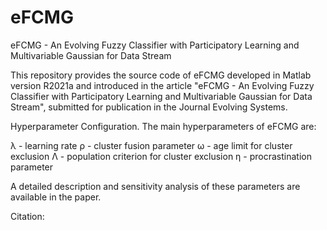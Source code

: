 # eFCMG
eFCMG - An Evolving Fuzzy Classifier with Participatory Learning and Multivariable Gaussian for Data Stream

This repository provides the source code of eFCMG developed in Matlab version R2021a and introduced in the article "eFCMG - An Evolving Fuzzy Classifier with Participatory Learning and Multivariable Gaussian for Data Stream", submitted for publication in the Journal Evolving Systems.

Hyperparameter Configuration. The main hyperparameters of eFCMG are:

λ - learning rate
ρ - cluster fusion parameter
ω - age limit for cluster exclusion
Λ - population criterion for cluster exclusion
η - procrastination parameter

A detailed description and sensitivity analysis of these parameters are available in the paper.

Citation:
